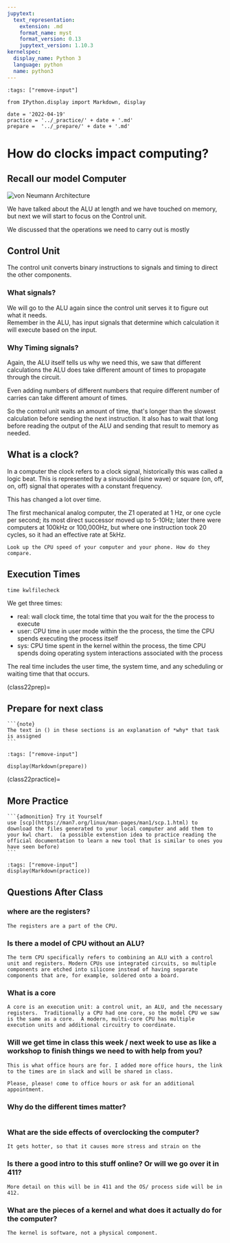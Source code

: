 ```yaml
---
jupytext:
  text_representation:
    extension: .md
    format_name: myst
    format_version: 0.13
    jupytext_version: 1.10.3
kernelspec:
  display_name: Python 3
  language: python
  name: python3
---
```



```{code-cell} ipython3
:tags: ["remove-input"]

from IPython.display import Markdown, display

date = '2022-04-19'
practice = '../_practice/' + date + '.md'
prepare =  '../_prepare/' + date + '.md'
```

# How do clocks impact computing?

## Recall our model Computer

![von Neumann Architecture](https://upload.wikimedia.org/wikipedia/commons/thumb/e/e5/Von_Neumann_Architecture.svg/2560px-Von_Neumann_Architecture.svg.png)

We have talked about the ALU at length and we have touched on memory, but next we will start to focus on the Control unit.

We discussed that the operations we need to carry out is mostly


## Control Unit

The control unit converts binary instructions to signals and timing to direct the other components.



###  What signals?

We will go to the ALU again since the control unit serves it to figure out what it needs.  
Remember in the ALU, has input signals that determine which calculation it will execute based on the input.


### Why Timing signals?

Again, the ALU itself tells us why we need this, we saw that different calculations the ALU does take different amount of times to propagate through the circuit.

Even adding numbers of different numbers that require different number of carries can take different amount of times.

So the control unit waits an amount of time, that's longer than the slowest calculation before sending the next instruction.  It also has to wait that long before reading the output of the ALU and sending that result to memory as needed.  

## What is a clock?

In a computer the clock refers to a clock signal, historically this was called a logic beat. This is represented by a sinusoidal (sine wave) or square (on, off, on, off) signal that operates with a constant frequency.  

This has changed a lot over time.  


The first mechanical analog computer, the Z1 operated at 1 Hz, or one cycle per second; its most direct successor moved up to 5-10Hz; later there were computers at 100kHz or 100,000Hz, but where one instruction took 20 cycles, so it had an effective rate at 5kHz.

```{admonition} Try it Yourself
Look up the CPU speed of your computer and your phone. How do they compare.
```


## Execution Times

```
time kwlfilecheck
```


We get three times:

- real: wall clock time, the total time that you wait for the the process to execute
- user: CPU time in user mode within the the process, the time the CPU spends executing the process itself
- sys: CPU time spent in the kernel within the process, the time CPU spends doing operating system interactions associated with the process


The real time includes the user time, the system time, and any scheduling or waiting time that that occurs.  





(class22prep)=
## Prepare for next class

````{margin}
```{note}
The text in () in these sections is an explanation of *why* that task is assigned
```
````


```{code-cell} ipython3
:tags: ["remove-input"]

display(Markdown(prepare))
```



(class22practice)=
## More Practice

````{margin}
```{admonition} Try it Yourself
use [scp](https://man7.org/linux/man-pages/man1/scp.1.html) to download the files generated to your local computer and add them to your kwl chart.  (a possible extenstion idea to practice reading the official documentation to learn a new tool that is similar to ones you have seen before)
```
````

```{code-cell} ipython3
:tags: ["remove-input"]
display(Markdown(practice))
```

## Questions After Class

### where are the registers?
```{toggle}
The registers are a part of the CPU.
```


### Is there a model of CPU without an ALU?
```{toggle}
The term CPU specifically refers to combining an ALU with a control unit and registers. Modern CPUs use integrated circuits, so multiple components are etched into silicone instead of having separate components that are, for example, soldered onto a board.
```

### What is a core
```{toggle}
A core is an execution unit: a control unit, an ALU, and the necessary registers.  Traditionally a CPU had one core, so the model CPU we saw is the same as a core.  A modern, multi-core CPU has multiple execution units and additional circuitry to coordinate.
```

### Will we get time in class this week / next week to use as like a workshop to finish things we need to with help from you?
```{toggle}
This is what office hours are for. I added more office hours, the link to the times are in slack and will be shared in class.

Please, please! come to office hours or ask for an additional appointment.
```


### Why do the different times matter?
```{toggle}

```

### What are the side effects of overclocking the computer?
```{toggle}
It gets hotter, so that it causes more stress and strain on the
```

### Is there a good intro to this stuff online? Or will we go over it in 411?
```{toggle}
More detail on this will be in 411 and the OS/ process side will be in 412.
```

### What are the pieces of a kernel and what does it actually do for the computer?
```{toggle}
The kernel is software, not a physical component.
```

